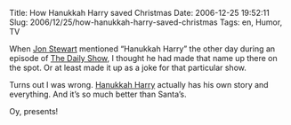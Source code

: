 Title: How Hanukkah Harry saved Christmas
Date: 2006-12-25 19:52:11
Slug: 2006/12/25/how-hanukkah-harry-saved-christmas
Tags: en, Humor, TV


When [Jon Stewart][1] mentioned “Hanukkah Harry” the other day during an
episode of [The Daily Show][2], I thought he had made that name up there on
the spot. Or at least made it up as a joke for that particular show.

Turns out I was wrong. [Hanukkah Harry][3] actually has his own story and
everything. And it’s so much better than Santa’s.

Oy, presents!

   [1]: http://en.wikipedia.org/wiki/Jon_Stewart
   [2]: http://en.wikipedia.org/wiki/Daily_Show
   [3]: http://en.wikipedia.org/wiki/Hanukkah_Harry#Hanukkah_Harry

